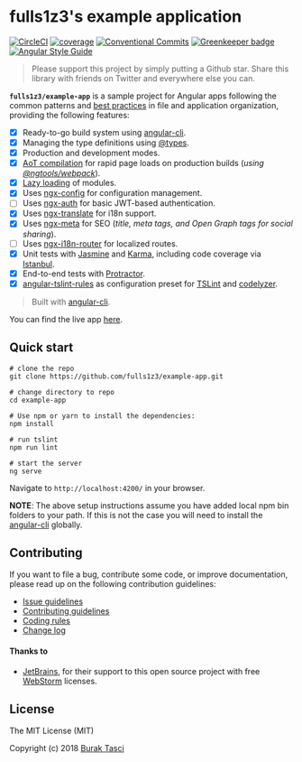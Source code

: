 # fulls1z3's example application

[![CircleCI](https://circleci.com/gh/fulls1z3/example-app.svg?style=shield)](https://circleci.com/gh/fulls1z3/example-app)
[![coverage](https://codecov.io/github/fulls1z3/example-app/coverage.svg?branch=master)](https://codecov.io/gh/fulls1z3/example-app)
[![Conventional Commits](https://img.shields.io/badge/Conventional%20Commits-1.0.0-yellow.svg)](https://conventionalcommits.org)
[![Greenkeeper badge](https://badges.greenkeeper.io/fulls1z3/example-app.svg)](https://greenkeeper.io/)
[![Angular Style Guide](https://mgechev.github.io/angular2-style-guide/images/badge.svg)](https://angular.io/styleguide)

> Please support this project by simply putting a Github star. Share this library with friends on Twitter and everywhere else you can.

**`fulls1z3/example-app`** is a sample project for Angular apps following the common patterns and [best practices](https://angular.io/styleguide)
in file and application organization, providing the following features:

- [x] Ready-to-go build system using [angular-cli].
- [x] Managing the type definitions using [@types].
- [x] Production and development modes.
- [x] [AoT compilation] for rapid page loads on production builds (*using [@ngtools/webpack]*).
- [x] [Lazy loading] of modules.
- [x] Uses [ngx-config] for configuration management.
- [ ] Uses [ngx-auth] for basic JWT-based authentication.
- [x] Uses [ngx-translate] for i18n support.
- [x] Uses [ngx-meta] for SEO (*title, meta tags, and Open Graph tags for social sharing*).
- [ ] Uses [ngx-i18n-router] for localized routes.
- [x] Unit tests with [Jasmine] and [Karma], including code coverage via [Istanbul].
- [x] End-to-end tests with [Protractor].
- [x] [angular-tslint-rules] as configuration preset for [TSLint] and [codelyzer].

> Built with [angular-cli].

You can find the live app [here](https://fulls1z3.github.io/example-app).

## Quick start
```
# clone the repo
git clone https://github.com/fulls1z3/example-app.git

# change directory to repo
cd example-app

# Use npm or yarn to install the dependencies:
npm install

# run tslint
npm run lint

# start the server
ng serve
```

Navigate to `http://localhost:4200/` in your browser.

**NOTE**: The above setup instructions assume you have added local npm bin folders to your path. If this is not the case you will need to install the [angular-cli] globally.

## Contributing
If you want to file a bug, contribute some code, or improve documentation, please read up on the following contribution guidelines:
- [Issue guidelines](CONTRIBUTING.md#submit)
- [Contributing guidelines](CONTRIBUTING.md)
- [Coding rules](CONTRIBUTING.md#rules)
- [Change log](CHANGELOG.md)

#### Thanks to
- [JetBrains], for their support to this open source project with free [WebStorm] licenses.

## License
The MIT License (MIT)

Copyright (c) 2018 [Burak Tasci]

[angular-cli]: https://github.com/angular/angular-cli
[@types]: https://www.npmjs.com/~types
[AoT compilation]: https://angular.io/docs/ts/latest/cookbook/aot-compiler.html
[@ngtools/webpack]: https://www.npmjs.com/package/@ngtools/webpack
[Lazy loading]: https://angular-2-training-book.rangle.io/handout/modules/lazy-loading-module.html
[ngx-config]: https://github.com/fulls1z3/ngx-config
[ngx-config]: https://github.com/fulls1z3/ngx-config
[ngx-auth]:  https://github.com/fulls1z3/ngx-auth
[ngx-translate]: https://github.com/ngx-translate/core
[ngx-meta]: https://github.com/fulls1z3/ngx-meta
[ngx-i18n-router]: https://github.com/fulls1z3/ngx-i18n-router
[Jasmine]: https://jasmine.github.io
[Karma]: https://karma-runner.github.io
[Istanbul]: https://github.com/webpack-contrib/istanbul-instrumenter-loader
[Protractor]: http://www.protractortest.org
[angular-tslint-rules]: https://github.com/fulls1z3/angular-tslint-rules
[TSLint]: https://github.com/palantir/tslint
[codelyzer]: https://github.com/mgechev/codelyzer
[JetBrains]: https://www.jetbrains.com/community/opensource
[WebStorm]:   https://www.jetbrains.com/webstorm
[Burak Tasci]: https://github.com/fulls1z3

